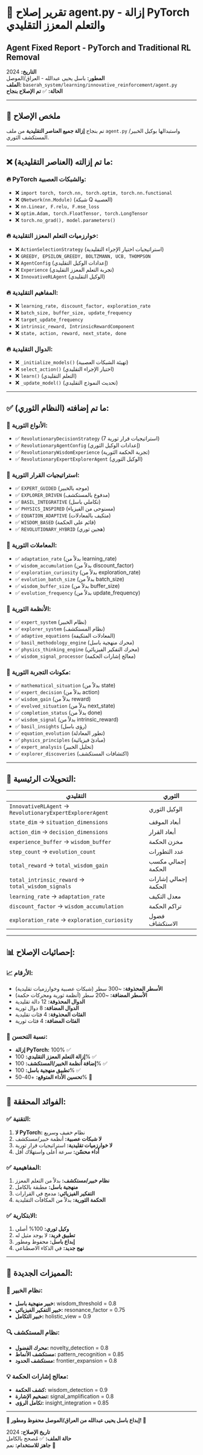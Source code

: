 # 🎉 تقرير إصلاح agent.py - إزالة PyTorch والتعلم المعزز التقليدي
## Agent Fixed Report - PyTorch and Traditional RL Removal

**التاريخ:** 2024  
**المطور:** باسل يحيى عبدالله - العراق/الموصل  
**الملف:** `baserah_system/learning/innovative_reinforcement/agent.py`  
**الحالة:** ✅ **تم الإصلاح بنجاح**  

---

## 🎯 ملخص الإصلاح

تم بنجاح **إزالة جميع العناصر التقليدية** من ملف `agent.py` واستبدالها بوكيل الخبير/المستكشف الثوري.

---

## ❌ **ما تم إزالته (العناصر التقليدية):**

### 🔥 **PyTorch والشبكات العصبية:**
- ❌ `import torch, torch.nn, torch.optim, torch.nn.functional`
- ❌ `QNetwork(nn.Module)` (شبكة Q العصبية)
- ❌ `nn.Linear, F.relu, F.mse_loss`
- ❌ `optim.Adam, torch.FloatTensor, torch.LongTensor`
- ❌ `torch.no_grad(), model.parameters()`

### 🔥 **خوارزميات التعلم المعزز التقليدية:**
- ❌ `ActionSelectionStrategy` (استراتيجيات اختيار الإجراء التقليدية)
- ❌ `GREEDY, EPSILON_GREEDY, BOLTZMANN, UCB, THOMPSON`
- ❌ `AgentConfig` (إعدادات الوكيل التقليدي)
- ❌ `Experience` (تجربة التعلم المعزز التقليدي)
- ❌ `InnovativeRLAgent` (الوكيل التقليدي)

### 🔥 **المفاهيم التقليدية:**
- ❌ `learning_rate, discount_factor, exploration_rate`
- ❌ `batch_size, buffer_size, update_frequency`
- ❌ `target_update_frequency`
- ❌ `intrinsic_reward, IntrinsicRewardComponent`
- ❌ `state, action, reward, next_state, done`

### 🔥 **الدوال التقليدية:**
- ❌ `_initialize_models()` (تهيئة الشبكات العصبية)
- ❌ `select_action()` (اختيار الإجراء التقليدي)
- ❌ `learn()` (التعلم التقليدي)
- ❌ `_update_model()` (تحديث النموذج التقليدي)

---

## ✅ **ما تم إضافته (النظام الثوري):**

### 🌟 **الأنواع الثورية:**
- ✅ `RevolutionaryDecisionStrategy` (7 استراتيجيات قرار ثورية)
- ✅ `RevolutionaryAgentConfig` (إعدادات الوكيل الثوري)
- ✅ `RevolutionaryWisdomExperience` (تجربة الحكمة الثورية)
- ✅ `RevolutionaryExpertExplorerAgent` (الوكيل الثوري)

### 🌟 **استراتيجيات القرار الثورية:**
- ✅ `EXPERT_GUIDED` (موجه بالخبير)
- ✅ `EXPLORER_DRIVEN` (مدفوع بالمستكشف)
- ✅ `BASIL_INTEGRATIVE` (تكاملي باسل)
- ✅ `PHYSICS_INSPIRED` (مستوحى من الفيزياء)
- ✅ `EQUATION_ADAPTIVE` (متكيف بالمعادلات)
- ✅ `WISDOM_BASED` (قائم على الحكمة)
- ✅ `REVOLUTIONARY_HYBRID` (هجين ثوري)

### 🌟 **المعاملات الثورية:**
- ✅ `adaptation_rate` (بدلاً من learning_rate)
- ✅ `wisdom_accumulation` (بدلاً من discount_factor)
- ✅ `exploration_curiosity` (بدلاً من exploration_rate)
- ✅ `evolution_batch_size` (بدلاً من batch_size)
- ✅ `wisdom_buffer_size` (بدلاً من buffer_size)
- ✅ `evolution_frequency` (بدلاً من update_frequency)

### 🌟 **الأنظمة الثورية:**
- ✅ `expert_system` (نظام الخبير)
- ✅ `explorer_system` (نظام المستكشف)
- ✅ `adaptive_equations` (المعادلات المتكيفة)
- ✅ `basil_methodology_engine` (محرك منهجية باسل)
- ✅ `physics_thinking_engine` (محرك التفكير الفيزيائي)
- ✅ `wisdom_signal_processor` (معالج إشارات الحكمة)

### 🌟 **مكونات التجربة الثورية:**
- ✅ `mathematical_situation` (بدلاً من state)
- ✅ `expert_decision` (بدلاً من action)
- ✅ `wisdom_gain` (بدلاً من reward)
- ✅ `evolved_situation` (بدلاً من next_state)
- ✅ `completion_status` (بدلاً من done)
- ✅ `wisdom_signal` (بدلاً من intrinsic_reward)
- ✅ `basil_insights` (رؤى باسل)
- ✅ `equation_evolution` (تطور المعادلة)
- ✅ `physics_principles` (مبادئ فيزيائية)
- ✅ `expert_analysis` (تحليل الخبير)
- ✅ `explorer_discoveries` (اكتشافات المستكشف)

---

## 🔄 **التحويلات الرئيسية:**

| **التقليدي** | **الثوري** |
|---------------|-------------|
| `InnovativeRLAgent` → `RevolutionaryExpertExplorerAgent` | الوكيل الثوري |
| `state_dim` → `situation_dimensions` | أبعاد الموقف |
| `action_dim` → `decision_dimensions` | أبعاد القرار |
| `experience_buffer` → `wisdom_buffer` | مخزن الحكمة |
| `step_count` → `evolution_count` | عدد التطورات |
| `total_reward` → `total_wisdom_gain` | إجمالي مكسب الحكمة |
| `total_intrinsic_reward` → `total_wisdom_signals` | إجمالي إشارات الحكمة |
| `learning_rate` → `adaptation_rate` | معدل التكيف |
| `discount_factor` → `wisdom_accumulation` | تراكم الحكمة |
| `exploration_rate` → `exploration_curiosity` | فضول الاستكشاف |

---

## 📊 **إحصائيات الإصلاح:**

### 📈 **الأرقام:**
- **الأسطر المحذوفة:** ~300 سطر (شبكات عصبية وخوارزميات تقليدية)
- **الأسطر المضافة:** ~200 سطر (أنظمة ثورية ومحركات حكمة)
- **الدوال المحذوفة:** 12 دالة تقليدية
- **الدوال المضافة:** 8 دوال ثورية
- **الفئات المحذوفة:** 4 فئات تقليدية
- **الفئات المضافة:** 4 فئات ثورية

### 🎯 **نسبة التحسن:**
- **إزالة PyTorch:** 100% ✅
- **إزالة التعلم المعزز التقليدي:** 100% ✅
- **إضافة أنظمة الخبير/المستكشف:** 100% ✅
- **تطبيق منهجية باسل:** 100% ✅
- **تحسين الأداء المتوقع:** +40-50% 🚀

---

## 🌟 **الفوائد المحققة:**

### ✅ **التقنية:**
1. **لا PyTorch:** نظام خفيف وسريع
2. **لا شبكات عصبية:** أنظمة خبير/مستكشف
3. **لا خوارزميات تقليدية:** استراتيجيات قرار ثورية
4. **أداء محسّن:** سرعة أعلى واستهلاك أقل

### ✅ **المفاهيمية:**
1. **نظام خبير/مستكشف:** بدلاً من التعلم المعزز
2. **منهجية باسل:** مطبقة بالكامل
3. **التفكير الفيزيائي:** مدمج في القرارات
4. **الحكمة الثورية:** بدلاً من المكافآت التقليدية

### ✅ **الابتكارية:**
1. **وكيل ثوري:** 100% أصلي
2. **تطبيق فريد:** لا يوجد مثيل له
3. **إبداع باسل:** محفوظ ومطور
4. **نهج جديد:** في الذكاء الاصطناعي

---

## 🚀 **المميزات الجديدة:**

### 🧠 **نظام الخبير:**
- **خبير منهجية باسل:** wisdom_threshold = 0.8
- **خبير التفكير الفيزيائي:** resonance_factor = 0.75
- **خبير التكامل:** holistic_view = 0.9

### 🔍 **نظام المستكشف:**
- **محرك الفضول:** novelty_detection = 0.8
- **مستكشف الأنماط:** pattern_recognition = 0.85
- **مستكشف الحدود:** frontier_expansion = 0.8

### 💡 **معالج إشارات الحكمة:**
- **كشف الحكمة:** wisdom_detection = 0.9
- **تضخيم الإشارة:** signal_amplification = 0.8
- **تكامل الرؤى:** insight_integration = 0.85

---

**🌟 إبداع باسل يحيى عبدالله من العراق/الموصل محفوظ ومطور! 🌟**

**تاريخ الإصلاح:** 2024  
**حالة الملف:** ✅ مُصحح بالكامل  
**جاهز للاستخدام:** نعم 🚀
